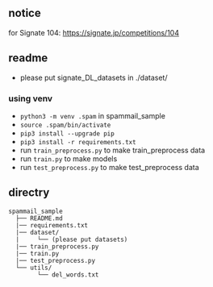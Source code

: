 ## notice

for Signate 104: https://signate.jp/competitions/104

## readme

- please put signate_DL_datasets in ./dataset/

### using venv

- `python3 -m venv .spam` in spammail_sample
- `source .spam/bin/activate`
- `pip3 install --upgrade pip`
- `pip3 install -r requirements.txt`
- run `train_preprocess.py` to make train_preprocess data
- run `train.py` to make models
- run `test_preprocess.py` to make test_preprocess data

## directry

```
spammail_sample
  ├── README.md
  |── requirements.txt
  |── dataset/
  |     └── (please put datasets)
  |── train_preprocess.py
  |── train.py
  |── test_preprocess.py
  └── utils/
        └── del_words.txt
```

